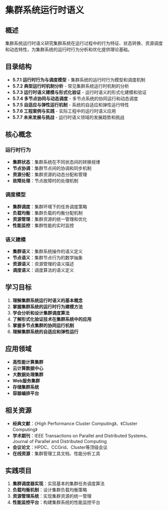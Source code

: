 # 集群系统运行时语义

## 概述

集群系统运行时语义研究集群系统在运行过程中的行为特征、状态转换、资源调度和动态特性，为集群系统的运行时行为分析和优化提供理论基础。

## 目录结构

- **5.7.1 运行时行为与调度模型** - 集群系统的运行时行为模型和调度机制
- **5.7.2 典型运行时机制分析** - 常见集群系统运行时机制的分析
- **5.7.3 运行时语义建模与形式化验证** - 运行时语义的形式化建模和验证
- **5.7.4 多节点协同与动态调度** - 多节点系统的协同运行和动态调度
- **5.7.5 自适应与弹性运行机制** - 系统的自适应和弹性运行特性
- **5.7.6 工程案例与实践** - 实际工程中的运行时语义应用
- **5.7.7 未来发展与挑战** - 运行时语义领域的发展趋势和挑战

## 核心概念

### 运行时行为

- **集群状态**：集群系统在不同状态间的转换规律
- **节点协调**：集群节点间的协调和同步机制
- **资源分配**：集群资源的动态分配和管理
- **故障处理**：节点故障时的处理机制

### 调度模型

- **集群调度**：集群环境下的任务调度策略
- **负载均衡**：集群负载的均衡分配机制
- **资源管理**：集群资源的统一管理和优化
- **性能监控**：集群性能的实时监控

### 语义建模

- **集群语义**：集群系统操作的语义定义
- **节点语义**：集群节点行为的数学抽象
- **资源语义**：资源管理的语义描述
- **调度语义**：调度算法的语义定义

## 学习目标

1. **理解集群系统运行时语义的基本概念**
2. **掌握集群系统的运行时行为建模方法**
3. **学会分析和设计集群调度算法**
4. **了解形式化验证技术在集群系统中的应用**
5. **掌握多节点集群的协同运行机制**
6. **理解集群系统的自适应和弹性运行**

## 应用领域

- **高性能计算集群**
- **云计算数据中心**
- **大数据处理集群**
- **Web服务集群**
- **存储集群系统**
- **容器编排平台**

## 相关资源

- **经典文献**：《High Performance Cluster Computing》、《Cluster Computing》
- **学术期刊**：IEEE Transactions on Parallel and Distributed Systems、Journal of Parallel and Distributed Computing
- **会议论文**：HPDC、CCGrid、Cluster等顶级会议
- **在线资源**：集群管理工具文档、性能分析工具

## 实践项目

1. **集群调度器实现**：实现基本的集群任务调度算法
2. **负载均衡机制**：设计集群负载均衡策略
3. **资源管理系统**：实现集群资源的统一管理
4. **性能监控平台**：构建集群系统的性能监控平台
